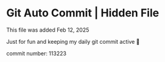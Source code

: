 # Git Auto Commit | Hidden File

This file was added Feb 12, 2025

Just for fun and keeping my daily git commit active 🤪

commit number: 113223
